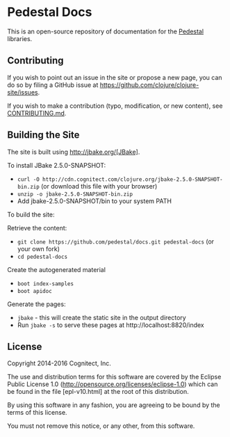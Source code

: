 # Pedestal Docs

This is an open-source repository of documentation for the [Pedestal](https://github.com/pedestal/pedestal) libraries.

##  Contributing

If you wish to point out an issue in the site or propose a new page,
you can do so by filing a GitHub issue at
https://github.com/clojure/clojure-site/issues.

If you wish to make a contribution (typo, modification, or new
content), see [CONTRIBUTING.md](./CONTRIBUTING.md).

## Building the Site

The site is built using http://jbake.org/[JBake].

To install JBake 2.5.0-SNAPSHOT:

* `curl -O http://cdn.cognitect.com/clojure.org/jbake-2.5.0-SNAPSHOT-bin.zip` (or download this file with your browser)
* `unzip -o jbake-2.5.0-SNAPSHOT-bin.zip`
* Add jbake-2.5.0-SNAPSHOT/bin to your system PATH

To build the site:

Retrieve the content:

* `git clone https://github.com/pedestal/docs.git pedestal-docs` (or your own fork)
* `cd pedestal-docs`

Create the autogenerated material

* `boot index-samples`
* `boot apidoc`

Generate the pages:

* `jbake` - this will create the static site in the output directory
* Run `jbake -s` to serve these pages at http://localhost:8820/index


License
-------
Copyright 2014-2016 Cognitect, Inc.

The use and distribution terms for this software are covered by the
Eclipse Public License 1.0 (http://opensource.org/licenses/eclipse-1.0)
which can be found in the file [epl-v10.html] at the root of this distribution.

By using this software in any fashion, you are agreeing to be bound by
the terms of this license.

You must not remove this notice, or any other, from this software.
